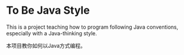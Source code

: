 # To Be Java Style
This is a project teaching how to program following Java conventions, especially with a Java-thinking style. 

本项目教你如何以Java方式编程。
